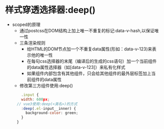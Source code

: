 # 样式穿透选择器:deep()

- scoped的原理
  - 通过postcss在DOM结构上加上唯一不重复的标记:data-v-hash,以保证唯一性
  - 三条渲染规则
    - 给HTML的DOM节点加一个不重复data属性(形如：data-v-123)来表示他的唯一性
    - 在每句css选择器的末尾（编译后的生成的css语句）加一个当前组件的data属性选择器（如[data-v-123]）来私有化样式
    - 如果组件内部包含有其他组件，只会给其他组件的最外层标签加上当前组件的data属性
  - 修改第三方组件使用:deep()
  ```javascript
      .input {
      width: 600px;
    // vue3使用:deep(<类名>)的方式
      :deep(.el-input__inner) {
        background-color: green;
      }
    }
  ```